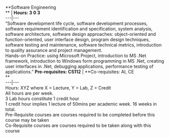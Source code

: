 **Software Engineering  
** | **Hours: 3 0 3**  
---|---  
“Software development life cycle, software development processes, software requirement identification and specification, system analysis, software architecture, software design approaches: object-oriented and function-oriented, user interface design, program design techniques, software testing and maintenance, software technical metrics, introduction to quality assurance and project management.  
Hands-on Practice: using Microsoft Project, introduction to MS .Net framework, introduction to Windows form programming in MS .Net, creating user interfaces in .Net, debugging applications, performance testing of applications.” 
**Pre-requisites: CS112** | **Co-requisites: AI, CE  
**  
---|---  
Hours: XYZ where X = Lecture, Y = Lab, Z = Credit  
All hours are per week.  
3 Lab hours constitute 1 credit hour  
1 credit hour implies 1 lecture of 50mins per academic week. 16 weeks in total.  
Pre-Requisite courses are courses required to be completed before this course may be taken  
Co-Requisite courses are courses required to be taken along with this course
